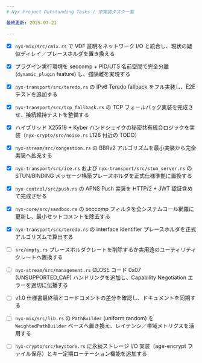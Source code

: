```yaml
---
# Nyx Project Outstanding Tasks / 未実装タスク一覧

最終更新: 2025-07-21

---
```

- [x] `nyx-mix/src/cmix.rs` で VDF 証明をネットワーク I/O と統合し、現状の疑似ディレイ／プレースホルダを置き換える
- [x] プラグイン実行環境を seccomp + PID/UTS 名前空間で完全分離 (`dynamic_plugin` feature) し、強隔離を実現する
- [x] `nyx-transport/src/teredo.rs` の IPv6 Teredo fallback をフル実装し、E2E テストを追加する
- [x] `nyx-transport/src/tcp_fallback.rs` の TCP フォールバック実装を完成させ、接続維持テストを整備する
- [x] ハイブリッド X25519 + Kyber ハンドシェイクの秘密共有統合ロジックを実装（`nyx-crypto/src/noise.rs` L126 付近の TODO）
- [x] `nyx-stream/src/congestion.rs` の BBRv2 アルゴリズムを最小実装から完全実装へ拡充する
- [x] `nyx-transport/src/ice.rs` および `nyx-transport/src/stun_server.rs` の STUN/BINDING メッセージ構築プレースホルダを正式仕様準拠に置換する
- [x] `nyx-control/src/push.rs` の APNS Push 実装を HTTP/2 + JWT 認証含めて完成させる
- [x] `nyx-core/src/sandbox.rs` の seccomp フィルタを全システムコール網羅に更新し、最小セットコメントを除去する
- [x] `nyx-transport/src/teredo.rs` の interface identifier プレースホルダを正式アルゴリズムで算出する
- [ ] `src/empty.rs` プレースホルダクレートを削除するか実用途のユーティリティクレートへ置換する
- [ ] `nyx-stream/src/management.rs` CLOSE コード 0x07 (UNSUPPORTED_CAP) ハンドリングを追加し、Capability Negotiation エラーを適切に伝播する
- [ ] v1.0 仕様書最終稿とコードコメントの差分を確認し、ドキュメントを同期する
- [ ] `nyx-mix/src/lib.rs` の `PathBuilder` (uniform random) を `WeightedPathBuilder` ベースへ置き換え、レイテンシ／帯域メトリクスを活用する
- [ ] `nyx-crypto/src/keystore.rs` に永続ストレージ I/O 実装（age-encrypt ファイル保存）とキー定期ローテーション機能を追加する


